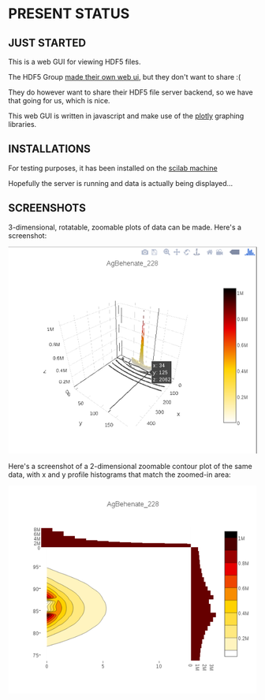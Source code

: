 # PRESENT STATUS

## JUST STARTED

This is a web GUI for viewing HDF5 files.

The HDF5 Group  [made their own web ui](http://data.hdfgroup.org/),
but they don't want to share :(

They do however want to share their HDF5 file server backend, so we have that
going for us, which is nice.

This web GUI is written in javascript and make use of the
[plotly](https://plot.ly/javascript/) graphing libraries.

## INSTALLATIONS
For testing purposes, it has been installed on the
[scilab machine](http://w-v-scilab-cc-0/hdf5-web-gui/html/)

Hopefully the server is running and data is actually being displayed...

## SCREENSHOTS
3-dimensional, rotatable, zoomable plots of data can be made. Here's a
screenshot:

![3D surface plot](screenshots/3d-surface-plot.png)

Here's a screenshot of a 2-dimensional zoomable contour plot of the same data,
with x and y profile histograms that match the zoomed-in area:

![2D density plot](screenshots/2d-density-plot.png)
